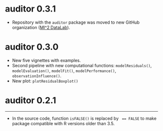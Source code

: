 # auditor 0.3.1
* Repository with the `auditor` package was moved to new GitHub organization ([MI^2 DataLab](https://github.com/MI2DataLab/auditor)).

# auditor 0.3.0
* New five vignettes with examples.
* Second pipeline with new computational functions: `modelResiduals()`, `modelEvaluation()`, `modelFit()`, `modelPerformance()`, `observationInfluence()`.
* New plot: `plotResidualBoxplot()`

# auditor 0.2.1
----------------------------------------------------------------
* In the source code, function `isFALSE()` is replaced by ` == FALSE` to make package compatible with R versions older than 3.5.
